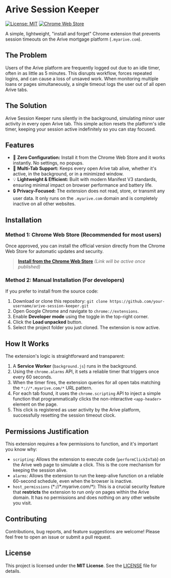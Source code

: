 # Arive Session Keeper

[![License: MIT](https://img.shields.io/badge/License-MIT-yellow.svg)](https://opensource.org/licenses/MIT)
[![Chrome Web Store](https://img.shields.io/badge/Chrome%20Web%20Store-Link-blue)](https://# "Link to Chrome Web Store page will be added here upon approval")

A simple, lightweight, "install and forget" Chrome extension that prevents session timeouts on the Arive mortgage platform (`.myarive.com`).

## The Problem

Users of the Arive platform are frequently logged out due to an idle timer, often in as little as 5 minutes. This disrupts workflow, forces repeated logins, and can cause a loss of unsaved work. When monitoring multiple loans or pages simultaneously, a single timeout logs the user out of all open Arive tabs.

## The Solution

Arive Session Keeper runs silently in the background, simulating minor user activity in every open Arive tab. This simple action resets the platform's idle timer, keeping your session active indefinitely so you can stay focused.

## Features

*   🚀 **Zero Configuration:** Install it from the Chrome Web Store and it works instantly. No settings, no popups.
*   🔄 **Multi-Tab Support:** Keeps every open Arive tab alive, whether it's active, in the background, or in a minimized window.
*   💡 **Lightweight & Efficient:** Built with modern Manifest V3 standards, ensuring minimal impact on browser performance and battery life.
*   🔒 **Privacy-Focused:** The extension does not read, store, or transmit any user data. It only runs on the `.myarive.com` domain and is completely inactive on all other websites.

## Installation

### Method 1: Chrome Web Store (Recommended for most users)

Once approved, you can install the official version directly from the Chrome Web Store for automatic updates and security.

> **[Install from the Chrome Web Store](PLACEHOLDER_LINK_HERE)** *(Link will be active once published)*

### Method 2: Manual Installation (For developers)

If you prefer to install from the source code:

1.  Download or clone this repository: `git clone https://github.com/your-username/arive-session-keeper.git`
2.  Open Google Chrome and navigate to `chrome://extensions`.
3.  Enable **Developer mode** using the toggle in the top-right corner.
4.  Click the **Load unpacked** button.
5.  Select the project folder you just cloned. The extension is now active.

## How It Works

The extension's logic is straightforward and transparent:

1.  A **Service Worker** (`background.js`) runs in the background.
2.  Using the `chrome.alarms` API, it sets a reliable timer that triggers once every 60 seconds.
3.  When the timer fires, the extension queries for all open tabs matching the `*://*.myarive.com/*` URL pattern.
4.  For each tab found, it uses the `chrome.scripting` API to inject a simple function that programmatically clicks the non-interactive `<app-header>` element on the page.
5.  This click is registered as user activity by the Arive platform, successfully resetting the session timeout clock.

## Permissions Justification

This extension requires a few permissions to function, and it's important you know why:

*   `scripting`: Allows the extension to execute code (`performClickInTab`) on the Arive web page to simulate a click. This is the core mechanism for keeping the session alive.
*   `alarms`: Allows the extension to run the keep-alive function on a reliable 60-second schedule, even when the browser is inactive.
*   `host_permissions` (*://\*.myarive.com/\*): This is a crucial security feature that **restricts** the extension to run *only* on pages within the Arive domain. It has no permissions and does nothing on any other website you visit.

## Contributing

Contributions, bug reports, and feature suggestions are welcome! Please feel free to open an issue or submit a pull request.

## License

This project is licensed under the **MIT License**. See the [LICENSE](LICENSE) file for details.
